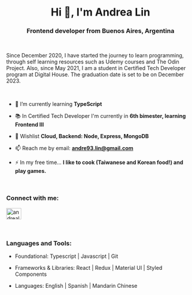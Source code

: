 <h1 align="center">Hi 👋, I'm Andrea Lin</h1>
<h3 align="center">Frontend developer from Buenos Aires, Argentina</h3>

<br>
<p>  
Since December 2020, I have started the journey to learn programming, through self learning resources such as Udemy courses and The Odin Project. Also, since May 2021, I am a student in Certified Tech Developer program at Digital House. The graduation date is set to be on December 2023.</p>
<br>

- 🌱 I’m currently learning **TypeScript**

- 📚 In Certified Tech Developer I'm currently in **6th bimester, learning Frontend III**

- 🌟 Wishlist **Cloud, Backend: Node, Express, MongoDB**

- 📫 Reach me by email: **andre93.lin@gmail.com**

- ⚡ In my free time... **I like to cook (Taiwanese and Korean food!) and play games.**

<br>

<h3 align="left">Connect with me:</h3>
<p align="left">
<a href="https://linkedin.com/in/andrealinar" target="blank"><img align="center" src="https://raw.githubusercontent.com/rahuldkjain/github-profile-readme-generator/master/src/images/icons/Social/linked-in-alt.svg" alt="andrealinar" height="30" width="40" /></a>
</p>
<br>

<h3 align="left">Languages and Tools:</h3>

- Foundational: Typescript | Javascript | Git

- Frameworks & Libraries: React | Redux | Material UI | Styled Components

- Languages: English | Spanish | Mandarin Chinese
